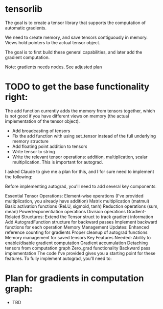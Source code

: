 # tensorlib

The goal is to create a tensor library that supports the computation of automatic gradients. 

We need to create memory, and save tensors contiguously in memory. Views hold pointers to the actual tensor object. 

The goal is to first build these general capabilities, and later add the gradient computation. 

Note: gradients needs nodes. See adjusted plan

# TODO to get the base functionality right:

The add function currently adds the memory from tensors together, which is not good if you have different views on memory (the actual implementation of the tensor object).

- Add broadcasting of tensors
- Fix the add function with using set_tensor instead of the full underlying memory structure
- Add floating point addition to tensors
- Write tensor to string
- Write the relevant tensor operations: addition, multiplication, scalar multiplication. This is important for autograd.

I asked Claude to give me a plan for this, and I for sure need to implement the following:

Before implementing autograd, you'll need to add several key components:

Essential Tensor Operations:
Element-wise operations (I've provided multiplication, you already have addition)
Matrix multiplication (matmul)
Basic activation functions (ReLU, sigmoid, tanh)
Reduction operations (sum, mean)
Power/exponentiation operations
Division operations
Gradient-Related Structures:
Extend the Tensor struct to track gradient information
Add AutogradFunction structure for backward passes
Implement backward functions for each operation
Memory Management Updates:
Enhanced reference counting for gradients
Proper cleanup of autograd functions
Memory management for saved tensors
Key Features Needed:
Ability to enable/disable gradient computation
Gradient accumulation
Detaching tensors from computation graph
Zero_grad functionality
Backward pass implementation
The code I've provided gives you a starting point for these features. To fully implement autograd, you'll need to:

# Plan for gradients in computation graph:

- TBD
